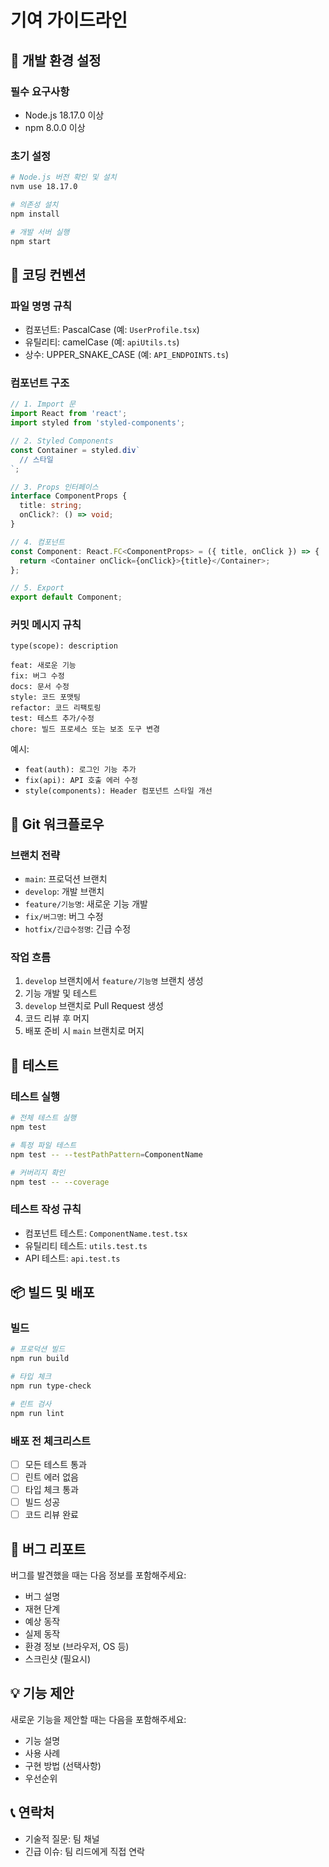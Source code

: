 # 기여 가이드라인

## 🚀 개발 환경 설정

### 필수 요구사항

- Node.js 18.17.0 이상
- npm 8.0.0 이상

### 초기 설정

```bash
# Node.js 버전 확인 및 설치
nvm use 18.17.0

# 의존성 설치
npm install

# 개발 서버 실행
npm start
```

## 📝 코딩 컨벤션

### 파일 명명 규칙

- 컴포넌트: PascalCase (예: `UserProfile.tsx`)
- 유틸리티: camelCase (예: `apiUtils.ts`)
- 상수: UPPER_SNAKE_CASE (예: `API_ENDPOINTS.ts`)

### 컴포넌트 구조

```typescript
// 1. Import 문
import React from 'react';
import styled from 'styled-components';

// 2. Styled Components
const Container = styled.div`
  // 스타일
`;

// 3. Props 인터페이스
interface ComponentProps {
  title: string;
  onClick?: () => void;
}

// 4. 컴포넌트
const Component: React.FC<ComponentProps> = ({ title, onClick }) => {
  return <Container onClick={onClick}>{title}</Container>;
};

// 5. Export
export default Component;
```

### 커밋 메시지 규칙

```
type(scope): description

feat: 새로운 기능
fix: 버그 수정
docs: 문서 수정
style: 코드 포맷팅
refactor: 코드 리팩토링
test: 테스트 추가/수정
chore: 빌드 프로세스 또는 보조 도구 변경
```

예시:

- `feat(auth): 로그인 기능 추가`
- `fix(api): API 호출 에러 수정`
- `style(components): Header 컴포넌트 스타일 개선`

## 🔄 Git 워크플로우

### 브랜치 전략

- `main`: 프로덕션 브랜치
- `develop`: 개발 브랜치
- `feature/기능명`: 새로운 기능 개발
- `fix/버그명`: 버그 수정
- `hotfix/긴급수정명`: 긴급 수정

### 작업 흐름

1. `develop` 브랜치에서 `feature/기능명` 브랜치 생성
2. 기능 개발 및 테스트
3. `develop` 브랜치로 Pull Request 생성
4. 코드 리뷰 후 머지
5. 배포 준비 시 `main` 브랜치로 머지

## 🧪 테스트

### 테스트 실행

```bash
# 전체 테스트 실행
npm test

# 특정 파일 테스트
npm test -- --testPathPattern=ComponentName

# 커버리지 확인
npm test -- --coverage
```

### 테스트 작성 규칙

- 컴포넌트 테스트: `ComponentName.test.tsx`
- 유틸리티 테스트: `utils.test.ts`
- API 테스트: `api.test.ts`

## 📦 빌드 및 배포

### 빌드

```bash
# 프로덕션 빌드
npm run build

# 타입 체크
npm run type-check

# 린트 검사
npm run lint
```

### 배포 전 체크리스트

- [ ] 모든 테스트 통과
- [ ] 린트 에러 없음
- [ ] 타입 체크 통과
- [ ] 빌드 성공
- [ ] 코드 리뷰 완료

## 🐛 버그 리포트

버그를 발견했을 때는 다음 정보를 포함해주세요:

- 버그 설명
- 재현 단계
- 예상 동작
- 실제 동작
- 환경 정보 (브라우저, OS 등)
- 스크린샷 (필요시)

## 💡 기능 제안

새로운 기능을 제안할 때는 다음을 포함해주세요:

- 기능 설명
- 사용 사례
- 구현 방법 (선택사항)
- 우선순위

## 📞 연락처

- 기술적 질문: 팀 채널
- 긴급 이슈: 팀 리드에게 직접 연락
